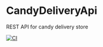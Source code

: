 # CandyDeliveryApi
REST API for candy delivery store

[![CI](https://github.com/Oleggr/CandyDeliveryApi/actions/workflows/main.yml/badge.svg)](https://github.com/Oleggr/CandyDeliveryApi/actions/workflows/main.yml)